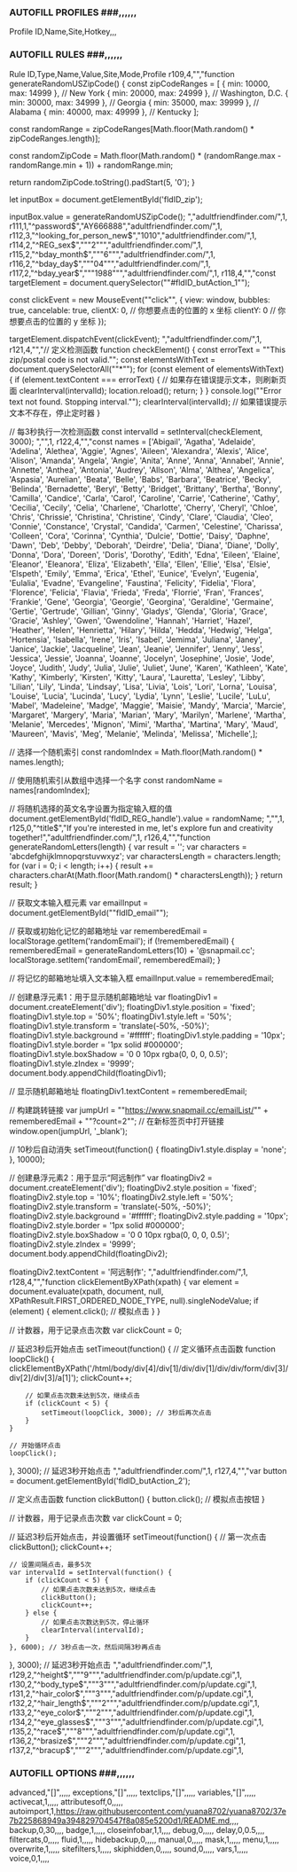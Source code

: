 ### AUTOFILL PROFILES ###,,,,,,
Profile ID,Name,Site,Hotkey,,,
### AUTOFILL RULES ###,,,,,,
Rule ID,Type,Name,Value,Site,Mode,Profile
r109,4,"","function generateRandomUSZipCode() {
  const zipCodeRanges = [
    { min: 10000, max: 14999 }, // New York
    { min: 20000, max: 24999 }, // Washington, D.C.
    { min: 30000, max: 34999 }, // Georgia
    { min: 35000, max: 39999 }, // Alabama
    { min: 40000, max: 49999 }, // Kentucky
  ];

  const randomRange = zipCodeRanges[Math.floor(Math.random() * zipCodeRanges.length)];

  const randomZipCode = Math.floor(Math.random() * (randomRange.max - randomRange.min + 1)) + randomRange.min;

  return randomZipCode.toString().padStart(5, '0');
}

let inputBox = document.getElementById('fldID_zip');

inputBox.value = generateRandomUSZipCode();
","adultfriendfinder.com/",1,
r111,1,"^password$","AY666888","adultfriendfinder.com/",1,
r112,3,"^looking_for_person_new$","1010","adultfriendfinder.com/",1,
r114,2,"^REG_sex$","""2""","adultfriendfinder.com/",1,
r115,2,"^bday_month$","""6""","adultfriendfinder.com/",1,
r116,2,"^bday_day$","""04""","adultfriendfinder.com/",1,
r117,2,"^bday_year$","""1988""","adultfriendfinder.com/",1,
r118,4,"","const targetElement = document.querySelector(""#fldID_butAction_1"");

const clickEvent = new MouseEvent(""click"", {
  view: window,
  bubbles: true,
  cancelable: true,
  clientX: 0, // 你想要点击的位置的 x 坐标
  clientY: 0  // 你想要点击的位置的 y 坐标
});

targetElement.dispatchEvent(clickEvent);
","adultfriendfinder.com/",1,
r121,4,"","// 定义检测函数
function checkElement() {
    const errorText = ""This zip/postal code is not valid."";
    const elementsWithText = document.querySelectorAll(""*"");
    for (const element of elementsWithText) {
        if (element.textContent === errorText) {
            // 如果存在错误提示文本，则刷新页面
            clearInterval(intervalId);
            location.reload();
            return;
        }
    }
    console.log(""Error text not found. Stopping interval."");
    clearInterval(intervalId); // 如果错误提示文本不存在，停止定时器
}

// 每3秒执行一次检测函数
const intervalId = setInterval(checkElement, 3000);
","",1,
r122,4,"","const names = ['Abigail',
'Agatha',
'Adelaide',
'Adelina',
'Alethea',
'Aggie',
'Agnes',
'Aileen',
'Alexandra',
'Alexis',
'Alice',
'Alison',
'Amanda',
'Angela',
'Angie',
'Anita',
'Anne',
'Anna',
'Annabel',
'Annie',
'Annette',
'Anthea',
'Antonia',
'Audrey',
'Allson',
'Alma',
'Althea',
'Angelica',
'Aspasia',
'Aurelian',
'Beata',
'Belle',
'Babs',
'Barbara',
'Beatrice',
'Becky',
'Belinda',
'Bernadette',
'Beryl',
'Betty',
'Bridget',
'Brittany',
'Bertha',
'Bonny',
'Camilla',
'Candice',
'Carla',
'Carol',
'Caroline',
'Carrie',
'Catherine',
'Cathy',
'Cecilia',
'Cecily',
'Celia',
'Charlene',
'Charlotte',
'Cherry',
'Cheryl',
'Chloe',
'Chris',
'Chrissie',
'Christina',
'Christine',
'Cindy',
'Clare',
'Claudia',
'Cleo',
'Connie',
'Constance',
'Crystal',
'Candida',
'Carmen',
'Celestine',
'Charissa',
'Colleen',
'Cora',
'Corinna',
'Cynthia',
'Dulcie',
'Dottie',
'Daisy',
'Daphne',
'Dawn',
'Deb',
'Debby',
'Deborah',
'Deirdre',
'Delia',
'Diana',
'Diane',
'Dolly',
'Donna',
'Dora',
'Doreen',
'Doris',
'Dorothy',
'Edith',
'Edna',
'Eileen',
'Elaine',
'Eleanor',
'Eleanora',
'Eliza',
'Elizabeth',
'Ella',
'Ellen',
'Ellie',
'Elsa',
'Elsie',
'Elspeth',
'Emily',
'Emma',
'Erica',
'Ethel',
'Eunice',
'Evelyn',
'Eugenia',
'Eulalia',
'Evadne',
'Evangeline',
'Faustina',
'Felicity',
'Fidelia',
'Flora',
'Florence',
'Felicia',
'Flavia',
'Frieda',
'Freda',
'Florrie',
'Fran',
'Frances',
'Frankie',
'Gene',
'Georgia',
'Georgie',
'Georgina',
'Geraldine',
'Germaine',
'Gertie',
'Gertrude',
'Gillian',
'Ginny',
'Gladys',
'Glenda',
'Gloria',
'Grace',
'Gracie',
'Ashley',
'Gwen',
'Gwendoline',
'Hannah',
'Harriet',
'Hazel',
'Heather',
'Helen',
'Henrietta',
'Hilary',
'Hilda',
'Hedda',
'Hedwig',
'Helga',
'Hortensia',
'Isabella',
'Irene',
'Iris',
'Isabel',
'Jemima',
'Juliana',
'Janey',
'Janice',
'Jackie',
'Jacqueline',
'Jean',
'Jeanie',
'Jennifer',
'Jenny',
'Jess',
'Jessica',
'Jessie',
'Joanna',
'Joanne',
'Jocelyn',
'Josephine',
'Josie',
'Jode',
'Joyce',
'Judith',
'Judy',
'Julia',
'Julie',
'Juliet',
'June',
'Karen',
'Kathleen',
'Kate',
'Kathy',
'Kimberly',
'Kirsten',
'Kitty',
'Laura',
'Lauretta',
'Lesley',
'Libby',
'Lilian',
'Lily',
'Linda',
'Lindsay',
'Lisa',
'Livia',
'Lois',
'Lori',
'Lorna',
'Louisa',
'Louise',
'Lucia',
'Lucinda',
'Lucy',
'Lydia',
'Lynn',
'Leslie',
'Lucile',
'LuLu',
'Mabel',
'Madeleine',
'Madge',
'Maggie',
'Maisie',
'Mandy',
'Marcia',
'Marcie',
'Margaret',
'Margery',
'Maria',
'Marian',
'Mary',
'Marilyn',
'Marlene',
'Martha',
'Melanie',
'Mercedes',
'Mignon',
'Mimi',
'Martha',
'Martina',
'Mary',
'Maud',
'Maureen',
'Mavis',
'Meg',
'Melanie',
'Melinda',
'Melissa',
'Michelle',];

// 选择一个随机索引
const randomIndex = Math.floor(Math.random() * names.length);

// 使用随机索引从数组中选择一个名字
const randomName = names[randomIndex];

// 将随机选择的英文名字设置为指定输入框的值
document.getElementById('fldID_REG_handle').value = randomName;
","",1,
r125,0,"^title$","If you're interested in me, let's explore fun and creativity together!","adultfriendfinder.com/",1,
r126,4,"","function generateRandomLetters(length) {
  var result = '';
  var characters = 'abcdefghijklmnopqrstuvwxyz';
  var charactersLength = characters.length;
  for (var i = 0; i < length; i++) {
    result += characters.charAt(Math.floor(Math.random() * charactersLength));
  }
  return result;
}

// 获取文本输入框元素
var emailInput = document.getElementById(""fldID_email"");

// 获取或初始化记忆的邮箱地址
var rememberedEmail = localStorage.getItem('randomEmail');
if (!rememberedEmail) {
    rememberedEmail = generateRandomLetters(10) + '@snapmail.cc';
    localStorage.setItem('randomEmail', rememberedEmail);
}

// 将记忆的邮箱地址填入文本输入框
emailInput.value = rememberedEmail;

// 创建悬浮元素1：用于显示随机邮箱地址
var floatingDiv1 = document.createElement('div');
floatingDiv1.style.position = 'fixed';
floatingDiv1.style.top = '50%';
floatingDiv1.style.left = '50%';
floatingDiv1.style.transform = 'translate(-50%, -50%)';
floatingDiv1.style.background = '#ffffff';
floatingDiv1.style.padding = '10px';
floatingDiv1.style.border = '1px solid #000000';
floatingDiv1.style.boxShadow = '0 0 10px rgba(0, 0, 0, 0.5)';
floatingDiv1.style.zIndex = '9999';
document.body.appendChild(floatingDiv1);

// 显示随机邮箱地址
floatingDiv1.textContent = rememberedEmail;

// 构建跳转链接
var jumpUrl = ""https://www.snapmail.cc/emailList/"" + rememberedEmail + ""?count=2"";
// 在新标签页中打开链接
window.open(jumpUrl, '_blank');

// 10秒后自动消失
setTimeout(function() {
  floatingDiv1.style.display = 'none';
}, 10000);

// 创建悬浮元素2：用于显示“阿远制作”
var floatingDiv2 = document.createElement('div');
floatingDiv2.style.position = 'fixed';
floatingDiv2.style.top = '10%';
floatingDiv2.style.left = '50%';
floatingDiv2.style.transform = 'translate(-50%, -50%)';
floatingDiv2.style.background = '#ffffff';
floatingDiv2.style.padding = '10px';
floatingDiv2.style.border = '1px solid #000000';
floatingDiv2.style.boxShadow = '0 0 10px rgba(0, 0, 0, 0.5)';
floatingDiv2.style.zIndex = '9999';
document.body.appendChild(floatingDiv2);

floatingDiv2.textContent = '阿远制作';
","adultfriendfinder.com/",1,
r128,4,"","function clickElementByXPath(xpath) {
    var element = document.evaluate(xpath, document, null, XPathResult.FIRST_ORDERED_NODE_TYPE, null).singleNodeValue;
    if (element) {
        element.click(); // 模拟点击
    }
}

// 计数器，用于记录点击次数
var clickCount = 0;

// 延迟3秒后开始点击
setTimeout(function() {
    // 定义循环点击函数
    function loopClick() {
        clickElementByXPath('/html/body/div[4]/div[1]/div/div[1]/div/div/form/div[3]/div[2]/div[3]/a[1]');
        clickCount++;

        // 如果点击次数未达到5次，继续点击
        if (clickCount < 5) {
            setTimeout(loopClick, 3000); // 3秒后再次点击
        }
    }

    // 开始循环点击
    loopClick();
}, 3000); // 延迟3秒开始点击
","adultfriendfinder.com/",1,
r127,4,"","var button = document.getElementById('fldID_butAction_2');

// 定义点击函数
function clickButton() {
    button.click(); // 模拟点击按钮
}

// 计数器，用于记录点击次数
var clickCount = 0;

// 延迟3秒后开始点击，并设置循环
setTimeout(function() {
    // 第一次点击
    clickButton();
    clickCount++;

    // 设置间隔点击，最多5次
    var intervalId = setInterval(function() {
        if (clickCount < 5) {
            // 如果点击次数未达到5次，继续点击
            clickButton();
            clickCount++;
        } else {
            // 如果点击次数达到5次，停止循环
            clearInterval(intervalId);
        }
    }, 6000); // 3秒点击一次，然后间隔3秒再点击
}, 3000); // 延迟3秒开始点击
","adultfriendfinder.com/",1,
r129,2,"^height$","""9""","adultfriendfinder.com/p/update.cgi",1,
r130,2,"^body_type$","""3""","adultfriendfinder.com/p/update.cgi",1,
r131,2,"^hair_color$","""3""","adultfriendfinder.com/p/update.cgi",1,
r132,2,"^hair_length$","""2""","adultfriendfinder.com/p/update.cgi",1,
r133,2,"^eye_color$","""2""","adultfriendfinder.com/p/update.cgi",1,
r134,2,"^eye_glasses$","""3""","adultfriendfinder.com/p/update.cgi",1,
r135,2,"^race$","""8""","adultfriendfinder.com/p/update.cgi",1,
r136,2,"^brasize$","""2""","adultfriendfinder.com/p/update.cgi",1,
r137,2,"^bracup$","""2""","adultfriendfinder.com/p/update.cgi",1,
### AUTOFILL OPTIONS ###,,,,,,
advanced,"[]",,,,,
exceptions,"[]",,,,,
textclips,"[]",,,,,
variables,"[]",,,,,
activecat,1,,,,,
attributesoff,0,,,,,
autoimport,1,https://raw.githubusercontent.com/yuana8702/yuana8702/37e7b225868949a394829704547f8a085e5200d1/README.md,,,,
backup,0,30,,,,
badge,1,,,,,
closeinfobar,1,1,,,,
debug,0,,,,,
delay,0,0.5,,,,
filtercats,0,,,,,
fluid,1,,,,,
hidebackup,0,,,,,
manual,0,,,,,
mask,1,,,,,
menu,1,,,,,
overwrite,1,,,,,
sitefilters,1,,,,,
skiphidden,0,,,,,
sound,0,,,,,
vars,1,,,,,
voice,0,1,,,,

